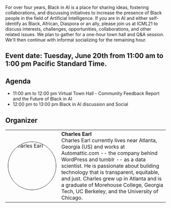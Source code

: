 For over four years, Black in AI is a place for sharing ideas, fostering collaborations, and discussing initiatives to increase the presence of Black people in the field of Artificial Intelligence. If you are in AI and either self-identify as Black, African, Diaspora or an ally, please join us at ICML21 to discuss interests, challenges, opportunities, collaborations, and other related issues. We plan to gather for a one-hour town hall and Q&A session. We'll then continue with informal socializing for the remaining hour.

## Event date:  Tuesday, June 20th from 11:00 am to 1:00 pm Pacific Standard Time.

## Agenda
- 11:00 am to 12:00 pm Virtual Town Hall - Community Feedback Report and the Future of Black in AI
- 12:00 pm to 13:00 pm Black in AI discussion and Social

## Organizer

<table>
  <tr>
    <td>
      <img src="https://github.com/blackinai/blackinai.github.io/blob/main/bai/src/assets/img/team/charlesOnu.jpeg?raw=true" alt="Charles Earl"
      style="width: 150px; height: 150px; object-fit:cover; border-radius: 50%; border: solid 1px;"/>
    </td>
    <td>
      <b>Charles Earl</b>
      </br>
      Charles Earl currently lives near Atlanta, Georgia (US) and works at Automattic.com -- the company behind WordPress and tumblr -- as a data scientist. He is passionate about building technology that is transparent, equitable, and just. Charles grew up in Atlanta and is a graduate of Morehouse College, Georgia Tech, UC Berkeley, and the University of Chicago.
    </td>
  </tr>
</table>
